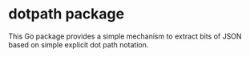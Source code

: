 
# dotpath package

This Go package provides a simple mechanism to extract bits of JSON based on simple
explicit dot path notation.

